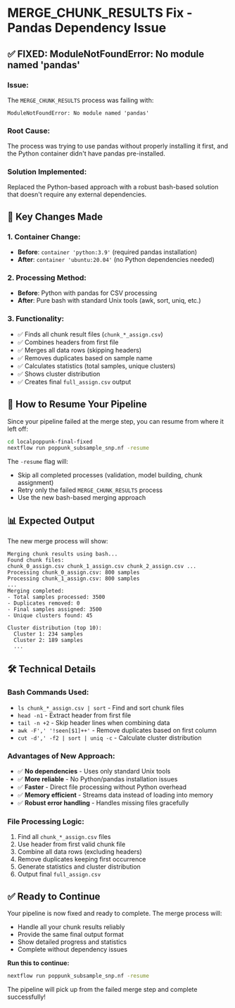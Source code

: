 # MERGE_CHUNK_RESULTS Fix - Pandas Dependency Issue

## ✅ FIXED: ModuleNotFoundError: No module named 'pandas'

### **Issue:** 
The `MERGE_CHUNK_RESULTS` process was failing with:
```
ModuleNotFoundError: No module named 'pandas'
```

### **Root Cause:**
The process was trying to use pandas without properly installing it first, and the Python container didn't have pandas pre-installed.

### **Solution Implemented:**
Replaced the Python-based approach with a robust bash-based solution that doesn't require any external dependencies.

## 🔧 Key Changes Made

### **1. Container Change:**
- **Before**: `container 'python:3.9'` (required pandas installation)
- **After**: `container 'ubuntu:20.04'` (no Python dependencies needed)

### **2. Processing Method:**
- **Before**: Python with pandas for CSV processing
- **After**: Pure bash with standard Unix tools (awk, sort, uniq, etc.)

### **3. Functionality:**
- ✅ Finds all chunk result files (`chunk_*_assign.csv`)
- ✅ Combines headers from first file
- ✅ Merges all data rows (skipping headers)
- ✅ Removes duplicates based on sample name
- ✅ Calculates statistics (total samples, unique clusters)
- ✅ Shows cluster distribution
- ✅ Creates final `full_assign.csv` output

## 🚀 How to Resume Your Pipeline

Since your pipeline failed at the merge step, you can resume from where it left off:

```bash
cd localpoppunk-final-fixed
nextflow run poppunk_subsample_snp.nf -resume
```

The `-resume` flag will:
- Skip all completed processes (validation, model building, chunk assignment)
- Retry only the failed `MERGE_CHUNK_RESULTS` process
- Use the new bash-based merging approach

## 📊 Expected Output

The new merge process will show:
```
Merging chunk results using bash...
Found chunk files:
chunk_0_assign.csv chunk_1_assign.csv chunk_2_assign.csv ...
Processing chunk_0_assign.csv: 800 samples
Processing chunk_1_assign.csv: 800 samples
...
Merging completed:
- Total samples processed: 3500
- Duplicates removed: 0
- Final samples assigned: 3500
- Unique clusters found: 45

Cluster distribution (top 10):
  Cluster 1: 234 samples
  Cluster 2: 189 samples
  ...
```

## 🛠️ Technical Details

### **Bash Commands Used:**
- `ls chunk_*_assign.csv | sort` - Find and sort chunk files
- `head -n1` - Extract header from first file
- `tail -n +2` - Skip header lines when combining data
- `awk -F',' '!seen[$1]++'` - Remove duplicates based on first column
- `cut -d',' -f2 | sort | uniq -c` - Calculate cluster distribution

### **Advantages of New Approach:**
- ✅ **No dependencies** - Uses only standard Unix tools
- ✅ **More reliable** - No Python/pandas installation issues
- ✅ **Faster** - Direct file processing without Python overhead
- ✅ **Memory efficient** - Streams data instead of loading into memory
- ✅ **Robust error handling** - Handles missing files gracefully

### **File Processing Logic:**
1. Find all `chunk_*_assign.csv` files
2. Use header from first valid chunk file
3. Combine all data rows (excluding headers)
4. Remove duplicates keeping first occurrence
5. Generate statistics and cluster distribution
6. Output final `full_assign.csv`

## ✅ Ready to Continue

Your pipeline is now fixed and ready to complete. The merge process will:
- Handle all your chunk results reliably
- Provide the same final output format
- Show detailed progress and statistics
- Complete without dependency issues

**Run this to continue:**
```bash
nextflow run poppunk_subsample_snp.nf -resume
```

The pipeline will pick up from the failed merge step and complete successfully!